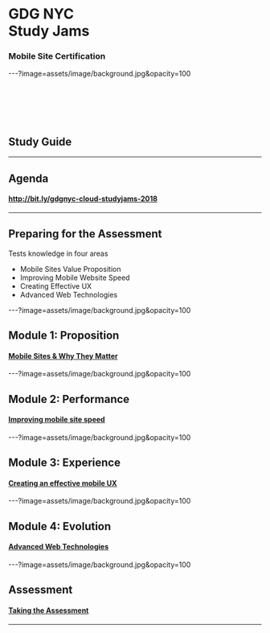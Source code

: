 # GDG NYC <br/> Study Jams

### Mobile Site Certification


---?image=assets/image/background.jpg&opacity=100
<br/><br/><br/>
<br/><br/><br/>
## <span class="white"> Study Guide </span>
 

---
## Agenda
 
#### <span class="white"> <a href="http://bit.ly/gdgnyc-cloud-studyjams-2018"> http://bit.ly/gdgnyc-cloud-studyjams-2018 </a> </span>


---
## Preparing for the Assessment

Tests knowledge in four areas

 * Mobile Sites Value Proposition
 * Improving Mobile Website Speed
 * Creating Effective UX
 * Advanced Web Technologies
 

---?image=assets/image/background.jpg&opacity=100
## Module 1: Proposition
 
#### <span class="white"> <a href="https://support.google.com/partners/answer/7327828"> Mobile Sites & Why They Matter</a> </span>


---?image=assets/image/background.jpg&opacity=100
## Module 2: Performance
 
#### <span class="white"> <a href="https://support.google.com/partners/answer/7327828"> Improving mobile site speed</a> </span>


---?image=assets/image/background.jpg&opacity=100

## Module 3: Experience
#### <span class="white">  <a href="https://support.google.com/partners/answer/7327828"> Creating an effective mobile UX</a> </span>



---?image=assets/image/background.jpg&opacity=100
## Module 4: Evolution
 
#### <span class="white">  <a href="https://support.google.com/partners/answer/7327828"> Advanced Web Technologies </a> </span>



---?image=assets/image/background.jpg&opacity=100
## Assessment
 
#### <span class="white">  <a href="https://support.google.com/partners/answer/7358899"> Taking the Assessment </a> </span>

---




